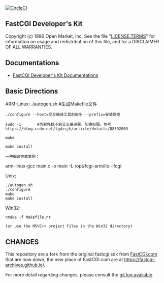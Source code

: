 [![CircleCI](https://circleci.com/gh/FastCGI-Archives/fcgi2.svg?style=svg)](https://circleci.com/gh/FastCGI-Archives/fcgi2)

FastCGI Developer's Kit
-----------------------

Copyright (c) 1996 Open Market, Inc.
See the file "[LICENSE.TERMS](LICENSE.TERMS)" for information on usage and redistribution
of this file, and for a DISCLAIMER OF ALL WARRANTIES.

Documentations
--------------

- [FastCGI Developer's Kit Documentations](http://fastcgi-archives.github.io/fcgi2/doc/overview.html)

Basic Directions
----------------
ARM-Linux:
    ./autogen.sh  #生成Makefile文件

    ./configure --host=交叉编译工具前缀名 --prefix=安装路径

    sudo -i       #为避免找不到交叉编译器，切换权限。参考https://blog.csdn.net/tgdzsjh/article/details/88392803

    make

    make install

    一种编译方式举例：
   arm-linux-gcc  main.c -o main -L /opt/fcgi-arm/lib -lfcgi

Unix:

    ./autogen.sh
    ./configure
    make
    make install

Win32:

    nmake -f Makefile.nt

    (or use the MSVC++ project files in the Win32 directory)


CHANGES
-------

This repository are a fork from the original fastcgi sdk from [FastCGI.com](https://fastcgi-archives.github.io/) that are now down, the new place of FastCGI.com are at https://fastcgi-archives.github.io/.

For more detail regarding changes, please consult the [git log available](https://github.com/FastCGI-Archives/fcgi2/commits/master). 

